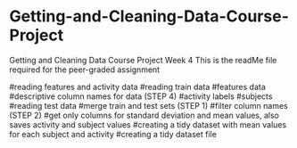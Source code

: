 # Getting-and-Cleaning-Data-Course-Project
Getting and Cleaning Data Course Project Week 4
This is the readMe file required for the peer-graded assignment

#reading features and activity data
#reading train data
#features data
#descriptive column names for data (STEP 4)
#activity labels
#subjects
#reading test data
#merge train and test sets (STEP 1)
#filter column names (STEP 2)
#get only columns for standard deviation and mean values, also saves activity and subject values 
#creating a tidy dataset with mean values for each subject and activity
#creating a tidy dataset file  
